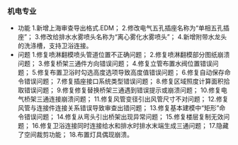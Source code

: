 ### 机电专业
* 功能
1.新增上海审查导出格式.EDM；
2.修改电气五孔插座名称为“单相五孔插座”；
3.修改给排水水雾喷头名称为“离心雾化水雾喷头”；
4.新增附带水龙头的洗涤槽，支持卫浴连接。
* 问题
1.修复喷淋翻模喷头管道位置不正确问题；
2.修复喷淋翻模部分图纸崩溃问题；
3.修复桥架三通件方向错误问题；
4.修复立管布置水阀位置错误问题；
5.修复布置卫浴时勾选高度选项导致高度值错误问题；
6.修复自动保存命令错误问题；
7.修复插座接口系统类型错误问题；
8.修复区域照度计算面积拾取错误问题；
9.修复修复替换桥架三通遇到错误提示或崩溃问题；
10.修复电气桥架三通连接崩溃问题；
11.修复风管变径引出风管尺寸不对问题；
12.修复风管与连接件连接关系错误导致审查出错问题；
13.修复基本建模中“矩形”命令错误问题；
14.修复从弯头引出桥架出现异常问题；
15.修复楼层复制无效问题；
16.修复卫浴连接同时连接给水和排水时排水末端生成三通问题；
17.隐藏了空间裁剪功能；
18.布置灯具偶现崩溃。